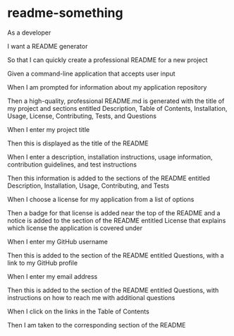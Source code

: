 # readme-something

As a developer

I want a README generator

So that I can quickly create a professional README for a new project

Given a command-line application that accepts user input

When I am prompted for information about my application repository

Then a high-quality, professional README.md is generated with the title of my project and sections entitled Description, Table of Contents, Installation, Usage, License, Contributing, Tests, and Questions

When I enter my project title

Then this is displayed as the title of the README

When I enter a description, installation instructions, usage information, contribution guidelines, and test instructions

Then this information is added to the sections of the README entitled Description, Installation, Usage, Contributing, and Tests

When I choose a license for my application from a list of options

Then a badge for that license is added near the top of the README and a notice is added to the section of the README entitled License that explains which license the application is covered under

When I enter my GitHub username

Then this is added to the section of the README entitled Questions, with a link to my GitHub profile

When I enter my email address

Then this is added to the section of the README entitled Questions, with instructions on how to reach me with additional questions

When I click on the links in the Table of Contents

Then I am taken to the corresponding section of the README
